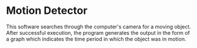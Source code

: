 # Motion Detector

This software searches through the computer's camera for a moving object. After successful execution, the program generates the output in the form of a graph which indicates the time period in which the object was in motion. 
